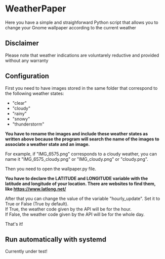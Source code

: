 # WeatherPaper

Here you have a simple and straighforward Python script that allows you to change your Gnome wallpaper according to the current weather

## Disclaimer

Please note that weather indications are voluntarely reductive and provided without any warranty

## Configuration

First you need to have images stored in the same folder that correspond to the following weather states:
- "clear"
- "cloudy"
- "rainy"
- "snowy"
- "thunderstorm"

**You have to rename the images and include these weather states as written above because the program will search the name of the images to associate a weather state and an image.**

For example, if "IMG_6575.png" corresponds to a cloudy weather, you can name it "IMG_6575_cloudy.png"
or "IMG_cloudy.png" or "cloudy.png". 

Then you need to open the wallpaper.py file.

**You have to declare the LATITUDE and LONGITUDE variable with the latitude and longitude of your location. There are websites to find them, like https://www.latlong.net/**

After that you can change the value of the variable "hourly_update". Set it to True or False (True by default).   
If True, the weather code given by the API will be for the hour.   
If False, the weather code given by the API will be for the whole day.

That's it!

## Run automatically with systemd

Currently under test!

